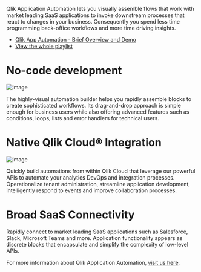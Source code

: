 Qlik Application Automation lets you visually assemble flows that work with market leading SaaS applications to invoke downstream processes that react to changes in your business. Consequently you spend less time programming back-office workflows and more time driving insights.


* [Qlik App Automation - Brief Overview and Demo](https://youtu.be/5ycYndC_PXs?list=PLkRFvjyuHFvIcy-KzdA4y6CIF8n34P4OO&t=27)
* [View the whole playlist](https://www.youtube.com/watch?v=5ycYndC_PXs&list=PLkRFvjyuHFvIcy-KzdA4y6CIF8n34P4OO)

# No-code development
![image](https://user-images.githubusercontent.com/12411165/236482732-025fb2a5-f627-421f-b0bf-5ce6b750dae4.png)

The highly-visual automation builder helps you rapidly assemble blocks to create sophisticated workflows. Its drag-and-drop approach is simple enough for business users while also offering advanced features such as conditions, loops, lists and error handlers for technical users.

# Native Qlik Cloud® Integration
![image](https://user-images.githubusercontent.com/12411165/236482442-31cf5957-0b9f-4082-8dbb-8a23f34da311.png)

Quickly build automations from within Qlik Cloud that leverage our powerful APIs to automate your analytics DevOps and integration processes. Operationalize tenant administration, streamline application development, intelligently respond to events and improve collaboration processes.

# Broad SaaS Connectivity
Rapidly connect to market leading SaaS applications such as Salesforce, Slack, Microsoft Teams and more. Application functionality appears as discrete blocks that encapsulate and simplify the complexity of low-level APIs.

For more information about Qlik Application Automation, [visit us here](https://community.qlik.com/t5/custom/page/page-id/Connectors).
